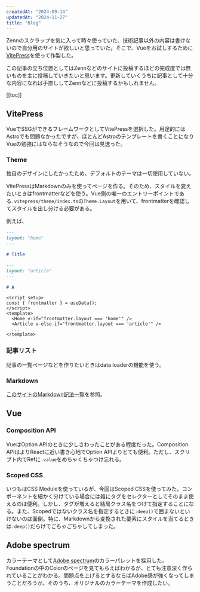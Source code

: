 ```yaml
---
createdAt: "2024-09-14"
updatedAt: "2024-11-27"
title: "Blog"
---
```


Zennのスクラップを気に入って時々使っていた、技術記事以外の内容は書けないので自分用のサイトが欲しいと思っていた。そこで、Vueをお試しするために[VitePress](https://vitepress.dev/)を使って作製した。

この記事の立ち位置としてはZennなどのサイトに投稿するほどの完成度では無いものを主に投稿していきたいと思います。更新していくうちに記事として十分な内容になれば手直ししてZennなどに投稿するかもしれません。

[[toc]]

## VitePress

VueでSSGができるフレームワークとしてVitePressを選択した。用途的にはAstroでも問題なかったですが、ほとんどAstroのテンプレートを書くことになりVueの勉強にはならなそうなので今回は見送った。

### Theme

独自のデザインにしたかったため、デフォルトのテーマは一切使用していない。

VitePressはMarkdownのみを使ってページを作る。そのため、スタイルを変えたいときはfrontmatterなどを使う。Vue側の唯一のエントリーポイントである`.vitepress/theme/index.ts`の`Theme.Layout`を用いて、frontmatterを確認してスタイルを出し分ける必要がある。

例えば、

```md
---
layout: "home"
---

# Title
```

```md
---
layout: "article"
---

# A
```

```vue
<script setup>
const { frontmatter } = useData();
</script>
<template>
  <Home v-if="frontmatter.layout === 'home'" />
  <Article v-else-if="frontmatter.layout === 'article'" />
  ...
</template>
```

### 記事リスト

記事の一覧ページなどを作りたいときはdata loaderの機能を使う。

### Markdown

[このサイトのMarkdown記法一覧](./markdown.md)を参照。

## Vue

### Composition API

VueはOption APIのときに少しさわったことがある程度だった。Composition APIはよりReactに近い書き心地でOption APIよりとても便利。ただし、スクリプト内でRefに`.value`をめちゃくちゃつけ忘れる。

### Scoped CSS

いつもはCSS Moduleを使っているが、今回はScoped CSSを使ってみた。コンポーネントを細かく分けている場合には雑にタグをセレクターとしてそのまま使えるのは便利。しかし、タグが増えると結局クラス名をつけて指定することになる。また、Scopedではないクラス名を指定するときに`:deep()`で囲まないといけないのは面倒。特に、Markdownから変換された要素にスタイルを当てるときは`:deep()`だらけでごちゃごちゃしてしまった。

## Adobe spectrum

カラーテーマとして[Adobe spectrum](https://spectrum.adobe.com/)のカラーパレットを採用した。Foundationの中のColorのページを見てもらえばわかるが、とても注意深く作られていることがわかる。問題点を上げるとするならばAdobe感が強くなってしまうことだろうか。そのうち、オリジナルのカラーテーマを作成したい。
